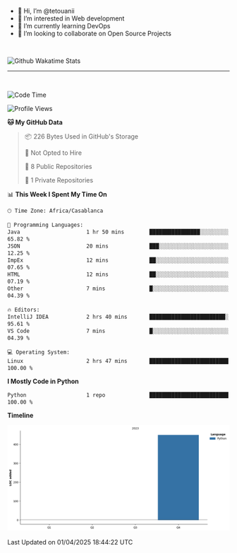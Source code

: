 - 👋 Hi, I’m @tetouanii
- 👀 I’m interested in Web development
- 🌱 I’m currently learning DevOps
- 💞️ I’m looking to collaborate on Open Source Projects

<br/>


![Github Wakatime Stats](https://github-readme-stats.vercel.app/api/wakatime/?username=@walidbosso&layout=compact&&theme=default&link="https://www.github.com/USERNAME/") 

--- 

<br/>


  
<!--START_SECTION:waka-->
![Code Time](http://img.shields.io/badge/Code%20Time-336%20hrs%2048%20mins-blue)

![Profile Views](http://img.shields.io/badge/Profile%20Views-0-blue)

**🐱 My GitHub Data** 

> 📦 226 Bytes Used in GitHub's Storage 
 > 
> 🚫 Not Opted to Hire
 > 
> 📜 8 Public Repositories 
 > 
> 🔑 1 Private Repositories 
 > 
📊 **This Week I Spent My Time On** 

```text
🕑︎ Time Zone: Africa/Casablanca

💬 Programming Languages: 
Java                     1 hr 50 mins        ████████████████░░░░░░░░░   65.82 % 
JSON                     20 mins             ███░░░░░░░░░░░░░░░░░░░░░░   12.25 % 
ImpEx                    12 mins             ██░░░░░░░░░░░░░░░░░░░░░░░   07.65 % 
HTML                     12 mins             ██░░░░░░░░░░░░░░░░░░░░░░░   07.19 % 
Other                    7 mins              █░░░░░░░░░░░░░░░░░░░░░░░░   04.39 % 

🔥 Editors: 
IntelliJ IDEA            2 hrs 40 mins       ████████████████████████░   95.61 % 
VS Code                  7 mins              █░░░░░░░░░░░░░░░░░░░░░░░░   04.39 % 

💻 Operating System: 
Linux                    2 hrs 47 mins       █████████████████████████   100.00 % 
```

**I Mostly Code in Python** 

```text
Python                   1 repo              █████████████████████████   100.00 % 
```



**Timeline**

![Lines of Code chart](https://raw.githubusercontent.com/tetouanii/tetouanii/main/assets/bar_graph.png)


 Last Updated on 01/04/2025 18:44:22 UTC
<!--END_SECTION:waka-->

